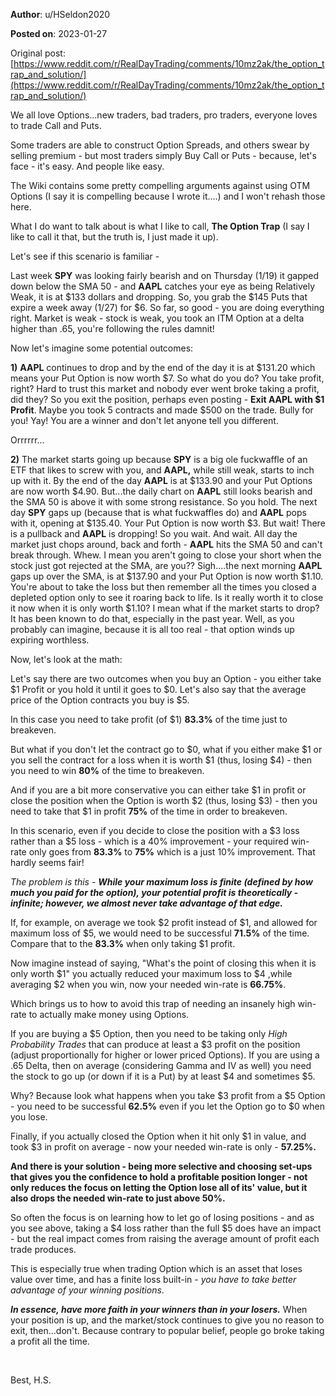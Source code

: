 **Author**: u/HSeldon2020

**Posted on**: 2023-01-27

Original post: [https://www.reddit.com/r/RealDayTrading/comments/10mz2ak/the_option_trap_and_solution/](https://www.reddit.com/r/RealDayTrading/comments/10mz2ak/the_option_trap_and_solution/)

We all love Options...new traders, bad traders, pro traders, everyone loves to trade Call and Puts.

Some traders are able to construct Option Spreads, and others swear by selling premium - but most traders simply Buy Call or Puts - because, let's face - it's easy. And people like easy.

The Wiki contains some pretty compelling arguments against using OTM Options (I say it is compelling because I wrote it....) and I won't rehash those here.  

What I do want to talk about is what I like to call, **The Option Trap** (I say I like to call it that, but the truth is, I just made it up). 

Let's see if this scenario is familiar - 

Last week **SPY** was looking fairly bearish and on Thursday (1/19) it gapped down below the SMA 50 - and **AAPL** catches your eye as being Relatively Weak, it is at $133 dollars and dropping.  So, you grab the $145 Puts that expire a week away (1/27) for $6.  So far, so good - you are doing everything right.  Market is weak - stock is weak, you took an ITM Option at a delta higher than .65, you're following the rules damnit!

Now let's imagine some potential outcomes:

**1)** **AAPL** continues to drop and by the end of the day it is at $131.20 which means your Put Option is now worth $7.  So what do you do?  You take profit, right?  Hard to trust this market and nobody ever went broke taking a profit, did they?  So you exit the position, perhaps even posting - **Exit AAPL with $1 Profit**.  Maybe you took 5 contracts and made $500 on the trade.  Bully for you!  Yay!  You are a winner and don't let anyone tell you different.

Orrrrrr...

**2)** The market starts going up because **SPY** is a big ole fuckwaffle of an ETF that likes to screw with you, and **AAPL,** while still weak, starts to inch up with it.  By the end of the day **AAPL** is at $133.90 and your Put Options are now worth $4.90. But...the daily chart on **AAPL** still looks bearish and the SMA 50 is above it with some strong resistance.  So you hold.  The next day **SPY** gaps up (because that is what fuckwaffles do) and **AAPL** pops with it, opening at $135.40.  Your Put Option is now worth $3.  But wait! There is a pullback and **AAPL** is dropping!  So you wait.  And wait.  All day the market just chops around, back and forth - **AAPL** hits the SMA 50 and can't break through.  Whew.  I mean you aren't going to close your short when the stock just got rejected at the SMA, are you??  Sigh....the next morning **AAPL** gaps up over the SMA, is at $137.90 and your Put Option is now worth $1.10.  You're about to take the loss but then remember all the times you closed a depleted option only to see it roaring back to life.  Is it really worth it to close it now when it is only worth $1.10?  I mean what if the market starts to drop? It has been known to do that, especially in the past year.  Well, as you probably can imagine, because it is all too real - that option winds up expiring worthless.

Now, let's look at the math:

Let's say there are two outcomes when you buy an Option - you either take $1 Profit or you hold it until it goes to $0. Let's also say that the average price of the Option contracts you buy is $5.

In this case you need to take profit (of $1) **83.3%** of the time just to breakeven. 

But what if you don't let the contract go to $0, what if you either make $1 or you sell the contract for a loss when it is worth $1 (thus, losing $4) - then you need to win **80%** of the time to breakeven.

And if you are a bit more conservative you can either take $1 in profit or close the position when the Option is worth $2 (thus, losing $3) - then you need to take that $1 in profit **75%** of the time in order to breakeven.

In this scenario, even if you decide to close the position with a $3 loss rather than a $5 loss - which is a 40% improvement - your required win-rate only goes from **83.3%**  to **75%** which is a just 10% improvement.  That hardly seems fair!

*The problem is this -* ***While your maximum loss is finite (defined by how much you paid for the option), your potential profit is theoretically - infinite; however, we almost never take advantage of that edge.***

If, for example, on average we took $2 profit instead of $1, and allowed for maximum loss of $5, we would need to be successful **71.5%** of the time.  Compare that to the **83.3%** when only taking $1 profit.

Now imagine instead of saying, "What's the point of closing this when it is only worth $1" you actually reduced your maximum loss to $4 ,while averaging $2 when you win, now your needed win-rate is **66.75%**.

Which brings us to how to avoid this trap of needing an insanely high win-rate to actually make money using Options.

If you are buying a $5 Option, then you need to be taking only *High Probability Trades* that can produce at least a $3 profit on the position (adjust proportionally for higher or lower priced Options).  If you are using a .65 Delta, then on average (considering Gamma and IV as well) you need the stock to go up (or down if it is a Put) by at least $4 and sometimes $5.

Why? Because look what happens when you take $3 profit from a $5 Option - you need to be successful **62.5%** even if you let the Option go to $0 when you lose.

Finally, if you actually closed the Option when it hit only $1 in value, and took $3 in profit on average - now your needed win-rate is only - **57.25%.**

**And there is your solution - being more selective and choosing set-ups that gives you the confidence to hold a profitable position longer - not only reduces the focus on letting the Option lose all of its' value, but it also drops the needed win-rate to just above 50%.**

So often the focus is on learning how to let go of losing positions - and as you see above, taking a $4 loss rather than the full $5 does have an impact - but the real impact comes from raising the average amount of profit each trade produces.  

This is especially true when trading Option which is an asset that loses value over time, and has a finite loss built-in - *you have to take better advantage of your winning positions*.  

***In essence, have more faith in your winners than in your losers.***  When your position is up, and the market/stock continues to give you no reason to exit, then...don't.  Because contrary to popular belief, people go broke taking a profit all the time.

&#x200B;

Best, H.S.